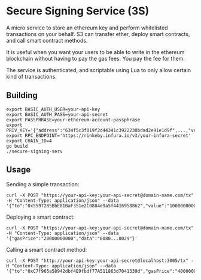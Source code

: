 # Secure Signing Service (3S)

A micro service to store an ethereum key and perform whitelisted transactions on your behalf. S3 can transfer ether, deploy smart contracts, and call smart contract methods.

It is useful when you want your users to be able to write in the ethereum blockchain without having to pay the gas fees. You pay the fee for them.

The service is authenticated, and scriptable using Lua to only allow certain kind of transactions.

## Building

    export BASIC_AUTH_USER=your-api-key
    export BASIC_AUTH_PASS=your-api-secret
    export PASSPHRASE=your-ethereum-account-passphrase
    export PRIV_KEY='{"address":"634f5c3f019f2d44341c3922230bdad2e91e1d9f",...,"version":3}'
    export RPC_ENDPOINT='https://rinkeby.infura.io/v3/your-infura-secret'
    export CHAIN_ID=4
    go build
    ./secure-signing-serv

## Usage

Sending a simple transaction:

    curl -X POST "https://your-api-key:your-api-secret@domain-name.com/tx" -H "Content-Type: application/json" --data '{"to":"0x5597285BbE81BaF351e2C0884e9a5f4416958862","value":"1000000000000000","gasPrice":"20000000000"}'

Deploying a smart contract:

    curl -X POST "https://your-api-key:your-api-secret@domain-name.com/tx" -H "Content-Type: application/json" --data '{"gasPrice":"20000000000","data":"6080...0029"}'

Calling a smart contract method:

    curl -X POST "http://your-api-key:your-api-secret@localhost:3005/tx" -H "Content-Type: application/json" --data '{"to":"0xC7f965a58942dbf4E9fbdf77A511863d7041339d","gasPrice":"40000000000","data":"368b877200000000000000000000000000000000000000000000000000000000000000200000000000000000000000000000000000000000000000000000000000000008626172626f757365000000000000000000000000000000000000000000000000"}' 
